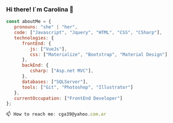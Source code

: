 ### Hi there! I´m Carolina 👋

<!--
**bastetsama/bastetsama** is a ✨ _special_ ✨ repository because its `README.md` (this file) appears on your GitHub profile.

Here are some ideas to get you started:

- 🔭 I’m currently working on ...
- 🌱 I’m currently learning ...
- 👯 I’m looking to collaborate on ...
- 🤔 I’m looking for help with ...
- 💬 Ask me about ...
- 📫 How to reach me: ...
- 😄 Pronouns: ...
- ⚡ Fun fact: ...
-->

```js
const aboutMe = {
   pronouns: "she" | "her",
   code: ["Javascript", "Jquery", "HTML", "CSS", "CSharp"],
   technologies: {
      frontEnd: {
         js: ["VueJs"],
         css: ["Materialize", "Bootstrap", "Material Design"]
      },
      backEnd: {
         csharp: ["Asp.net MVC"],
      },
      databases: ["SQLServer"],
      tools: ["Git", "Photoshop", "Illustrator"]
   },
   currentOccupation: ["FrontEnd Developer"]
};

📫 How to reach me: cga39@yahoo.com.ar

